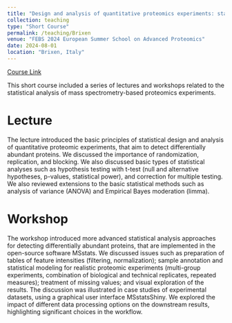 ```yaml
---
title: "Design and analysis of quantitative proteomics experiments: statistical methods and case studies with MSstats"
collection: teaching
type: "Short Course"
permalink: /teaching/Brixen
venue: "FEBS 2024 European Summer School on Advanced Proteomics"
date: 2024-08-01
location: "Brixen, Italy"
---
```


[Course Link](https://www.brixenproteomics.org/)

This short course included a series of lectures and workshops related to the statistical analysis of mass spectrometry-based proteomics experiments.

Lecture
======

The lecture introduced the basic principles of statistical design and analysis of quantitative proteomic experiments, that aim to detect differentially abundant proteins. We discussed the importance of randomization, replication, and blocking. We also discussed basic types of statistical analyses such as hypothesis testing with t-test (null and alternative hypotheses, p-values, statistical power), and correction for multiple testing. We also reviewed extensions to the basic statistical methods such as analysis of variance (ANOVA) and Empirical Bayes moderation (limma).

Workshop
======

The workshop introduced more advanced statistical analysis approaches for detecting differentially abundant proteins, that are implemented in the open-source software MSstats. We discussed issues such as preparation of tables of feature intensities (filtering, normalization); sample annotation and statistical modeling for realistic proteomic experiments (multi-group experiments, combination of biological and technical replicates, repeated measures); treatment of missing values; and visual exploration of the results. The discussion was illustrated in case studies of experimental datasets, using a graphical user interface MSstatsShiny. We explored the impact of different data processing options on the downstream results, highlighting significant choices in the workflow.